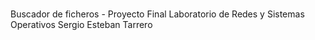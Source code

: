#
 Buscador de ficheros - Proyecto Final Laboratorio de Redes y Sistemas Operativos
 Sergio Esteban Tarrero
